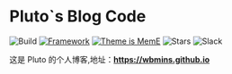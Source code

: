 # Pluto`s Blog Code

![Build](https://github.com/wbmins/Hugo/workflows/build/badge.svg)
[![Framework](https://img.shields.io/badge/framework%20-hugo-ff4088?&logo=hugo)](https://github.com/gohugoio/hugo)
[![Theme is MemE](https://img.shields.io/badge/Theme%20-LeaveIt-2a6df4)](https://github.com/wbmins/LeaveIt)
![Stars](https://img.shields.io/github/stars/wbmins/blog.svg)
![Slack](https://img.shields.io/badge/slack-996icu-green.svg?style=flat-square)

这是 Pluto 的个人博客,地址：**<https://wbmins.github.io>**
